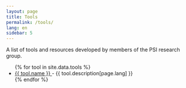 ```yaml
---
layout: page
title: Tools
permalink: /tools/
lang: en
sidebar: 5
---
```


A list of tools and resources developed by members of the PSI research group.

<ul>
{% for tool in site.data.tools %}
  <li>
    <a href="{{ tool.www | tool.github }}">
      {{ tool.name }}
    </a>
    - {{ tool.description[page.lang] }}
  </li>
{% endfor %}
</ul>
